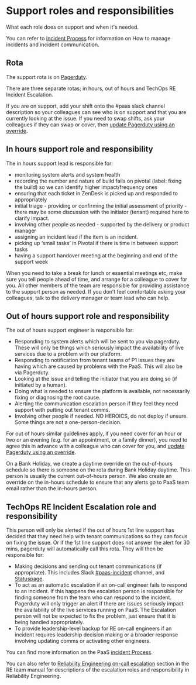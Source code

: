 # Support roles and responsibilities

What each role does on support and when it's needed.

You can refer to [Incident Process](/incident_management/incident_process/) for information on How to manage incidents and incident communication.

## Rota

The support rota is on [Pagerduty](https://governmentdigitalservice.pagerduty.com/schedules).

There are three separate rotas; in hours, out of hours and TechOps RE Incident Escalation.

If you are on support, add your shift onto the #paas slack channel description so your colleagues can see who is on support and that you are currently looking at the issue. If you need to swap shifts, ask your colleagues if they can swap or cover, then [update Pagerduty using an override](https://support.pagerduty.com/hc/en-us/articles/202830170-Creating-and-Deleting-Overrides).


## In hours support role and responsibility
The in hours support lead is responsible for:

* monitoring system alerts and system health
* recording the number and nature of build fails on pivotal (label: fixing the build) so we can identify higher impact/frequency ones
* ensuring that each ticket in ZenDesk is picked up and responded to appropriately
* initial triage - providing or confirming the initial assessment of priority - there may be some discussion with the initiator (tenant) required here to clarify impact.
* involving other people as needed - supported by the delivery or product manager
* assigning an incident lead if the item is an incident.
* picking up ‘small tasks’ in Pivotal if there is time in between support tasks
* having a support handover meeting at the beginning and end of the support week

When you need to take a break for lunch or essential meetings etc, make sure you tell people ahead of time, and arrange for a colleague to cover for you. All other members of the team are responsible for providing assistance to the support person as needed. If you don’t feel comfortable asking your colleagues, talk to the delivery manager or team lead who can help.


## Out of hours support role and responsibility

The out of hours support engineer is responsible for:

* Responding to system alerts which will be sent to you via pagerduty. These will only be things which seriously impact the availability of live services due to a problem with our platform.
* Responding to notification from tenant teams of P1 issues they are having which are caused by problems with the PaaS. This will also be via Pagerduty.
* Looking at the issue and telling the initiator that you are doing so (if initiated by a human).
* Doing what is needed to ensure the platform is available, not necessarily fixing or diagnosing the root cause.
* Alerting the communication escalation person if they feel they need support with putting out tenant comms.
* Involving other people if needed. NO HEROICS, do not deploy if unsure. Some things are not a one-person-decision.

For out of hours similar guidelines apply, if you need cover for an hour or two or an evening (e.g. for an appointment, or a family dinner), you need to agree this in advance with a colleague who can cover for you, and [update Pagerduty using an override](https://support.pagerduty.com/hc/en-us/articles/202830170-Creating-and-Deleting-Overrides).

On a Bank Holiday, we create a daytime override on the out-of-hours schedule so there is someone on the rota during Bank Holiday daytime. This person is usually the current out-of-hours person. We also create an override on the in-hours schedule to ensure that any alerts go to PaaS team email rather than the in-hours person.

## TechOps RE Incident Escalation role and responsibility
This person will only be alerted if the out of hours 1st line support has decided that they need help with tenant communications so they can focus on fixing the issue. Or if the 1st line support does not answer the alert for 30 mins, pagerduty will automatically call this rota. They will then be responsible for:

* Making decisions and sending out tenant communications (if appropriate). This includes Slack [#paas-incident](https://gds.slack.com/messages/CAD4W35KK) channel, and [Statuspage](/team/statuspage/).
* To act as an automatic escalation if an on-call engineer fails to respond to an incident. If this happens the escalation person is responsible for finding someone from the team who can respond to the incident. Pagerduty will only trigger an alert if there are issues seriously impact the availability of the live services running on PaaS. The Escalation person will not be expected to fix the problem, just ensure that it is being handled appropriately.
* To provide leadership-level backup for RE on-call engineers if an incident requires leadership decision making or a broader response involving updating comms or activating other engineers.


You can find more information on the PaaS [incident Process](/incident_management/incident_process/#incident-process).

You can also refer to [Reliability Engineering on-call escalation](https://re-team-manual.cloudapps.digital/documentation/re-oncall-escalation-info.html#reliability-engineering-on-call-escalation) section in the RE team manual for descriptions of the escalation roles and responsibility in Reliability Engineering. 

